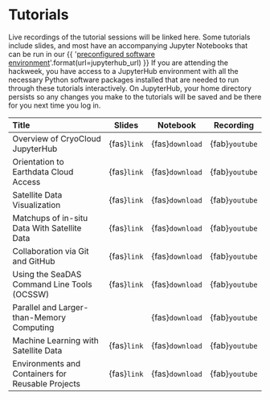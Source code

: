 # Tutorials

Live recordings of the tutorial sessions will be linked here. Some tutorials include
slides, and most have an accompanying Jupyter Notebooks that can be run in our
{{ '[preconfigured software environment]({url})'.format(url=jupyterhub_url) }}
If you are attending the hackweek, you have access to a JupyterHub environment
with all the necessary Python software packages installed that are needed to run
through these tutorials interactively. On JupyterHub, your home directory persists
so any changes you make to the tutorials will be saved and be there for you next
time you log in.

| Title | Slides | Notebook | Recording |
| :---- | :----: | :------: | :-------: |
| Overview of CryoCloud JupyterHub                  | {fas}`link` | {fas}`download` | {fab}`youtube` |
| Orientation to Earthdata Cloud Access             | {fas}`link` | {fas}`download` | {fab}`youtube` |
| Satellite Data Visualization                      | {fas}`link` | {fas}`download` | {fab}`youtube` |
| Matchups of in-situ Data With Satellite Data      | {fas}`link` | {fas}`download` | {fab}`youtube` |
| Collaboration via Git and GitHub                  | {fas}`link` | {fas}`download` | {fab}`youtube` |
| Using the SeaDAS Command Line Tools (OCSSW)       | {fas}`link` | {fas}`download` | {fab}`youtube` |
| Parallel and Larger-than-Memory Computing         |             | {fas}`download` | {fab}`youtube` |
| Machine Learning with Satellite Data              | {fas}`link` | {fas}`download` | {fab}`youtube` |
| Environments and Containers for Reusable Projects | {fas}`link` | {fas}`download` | {fab}`youtube` |
